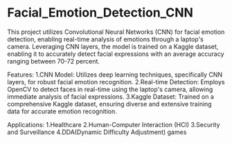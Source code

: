 # Facial_Emotion_Detection_CNN

This project utilizes Convolutional Neural Networks (CNN) for facial emotion detection, enabling real-time analysis of emotions through a laptop's camera. Leveraging CNN layers, the model is trained on a Kaggle dataset, enabling it to accurately detect facial expressions with an average accuracy ranging between 70-72 percent.

Features:
1.CNN Model: Utilizes deep learning techniques, specifically CNN layers, for robust facial emotion recognition.
2.Real-time Detection: Employs OpenCV to detect faces in real-time using the laptop's camera, allowing immediate analysis of facial expressions.
3.Kaggle Dataset: Trained on a comprehensive Kaggle dataset, ensuring diverse and extensive training data for accurate emotion recognition.

Applications:
1.Healthcare 
2.Human-Computer Interaction (HCI)
3.Security and Surveillance
4.DDA(Dynamic Difficulty Adjustment) games
